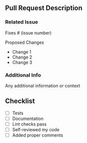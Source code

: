 ## Pull Request Description

### Related Issue
Fixes # (issue number)

Proposed Changes

- Change 1
- Change 2
- Change 3

### Additional Info
Any additional information or context

## Checklist

 - [ ] Tests
 - [ ] Documentation
 - [ ] Lint checks pass
 - [ ] Self-reviewed my code
 - [ ] Added proper comments
